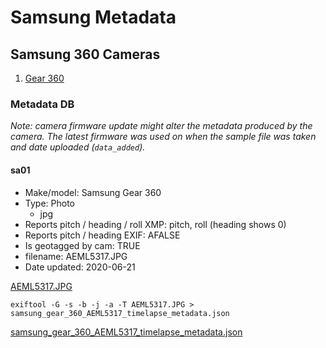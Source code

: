 # Samsung Metadata

## Samsung 360 Cameras

1. [Gear 360](https://www.samsung.com/uk/support/model/SM-R210NZWABTU/)

### Metadata DB

_Note: camera firmware update might alter the metadata produced by the camera. The latest firmware was used on when the sample file was taken and date uploaded (`data_added`)._

#### sa01

* Make/model: Samsung Gear 360
* Type: Photo
	- jpg
* Reports pitch / heading / roll XMP: pitch, roll (heading shows 0)
* Reports pitch / heading EXIF: AFALSE
* Is geotagged by cam: TRUE
* filename: AEML5317.JPG
* Date updated: 2020-06-21

[AEML5317.JPG](/samsung/files/AEML5317.JPG)

```
exiftool -G -s -b -j -a -T AEML5317.JPG > samsung_gear_360_AEML5317_timelapse_metadata.json
```

[samsung_gear_360_AEML5317_timelapse_metadata.json](/samsung/files/samsung_gear_360_AEML5317_timelapse_metadata.json)
